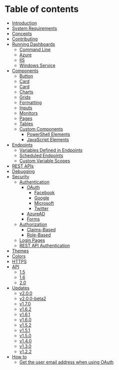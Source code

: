 # Table of contents

* [Introduction](README.md)
* [System Requirements](system-requirements.md)
* [Concepts](concepts.md)
* [Contributing](contributing.md)
* [Running Dashboards](running-dashboards/README.md)
  * [Command Line](running-dashboards/command-line.md)
  * [Azure](running-dashboards/azure.md)
  * [IIS](running-dashboards/iis.md)
  * [Windows Service](running-dashboards/windows-service.md)
* [Components]()
  * [Button](components/button.md)
  * [Card](components/card.md)
  * [Card](components/checkbox.md)
  * [Charts](components/charts.md)
  * [Grids](components/grids.md)
  * [Formatting](components/formatting.md)
  * [Inputs](components/inputs.md)
  * [Monitors](components/monitors.md)
  * [Pages](components/pages.md)
  * [Tables](components/tables.md)
  * [Custom Components](components/custom-components/README.md)
    * [PowerShell Elements](components/custom-components/powershell-elements.md)
    * [JavaScript Elements](components/custom-components/javascript-elements.md)
* [Endpoints](endpoints/README.md)
  * [Variables Defined in Endpoints](endpoints/variables-defined-in-endpoints.md)
  * [Scheduled Endpoints](endpoints/scheduled-endpoints.md)
  * [Custom Variable Scopes](endpoints/custom-variable-scopes.md)
* [REST APIs](rest-apis/README.md)
* [Debugging](debugging.md)
* [Security]()
  * [Authentication]()
    * [OAuth]()
      * [Facebook](security/authentication/oauth/facebook.md)
      * [Google](security/authentication/oauth/google.md)
      * [Microsoft](security/authentication/oauth/microsoft.md)
      * [Twitter](security/authentication/oauth/twitter.md)
    * [AzureAD](security/authentication/azuread.md)
    * [Forms](security/authentication/forms.md)
  * [Authorization]()
    * [Claims-Based](security/authorization/claims-based.md)
    * [Role-Based](security/authorization/role-based.md)
  * [Login Pages](security/login-pages.md)
  * [REST API Authentication](security/rest-api-authentication.md)
* [Themes](themes.md)
* [Colors](colors.md)
* [HTTPS](https.md)
* [API]()
  * [1.5](api/1.5.md)
  * [1.6](api/1.6.md)
  * [2.0](https://github.com/adamdriscoll/universal-dashboard-documentation/blob/master/api/2.0.0)
* [Updates](updates/README.md)
  * [v2.0.0](updates/v2.0.0.md)
  * [v2.0.0-beta2](updates/v2.0.0-beta2.md)
  * [v1.7.0](updates/v1.7.0.md)
  * [v1.6.2](updates/v1.6.2.md)
  * [v1.6.1](updates/v1.6.1.md)
  * [v1.6.0](updates/v1.6.0.md)
  * [v1.5.2](updates/v1.5.2.md)
  * [v1.5.1](updates/v1.5.1.md)
  * [v1.5.0](updates/v1.5.0.md)
  * [v1.4.0](updates/v1.4.0.md)
  * [v1.3.0](updates/v1.3.0.md)
  * [v1.2.2](updates/v1.2.2.md)
* [How to](how-to/README.md)
  * [Get the user email address when using OAuth](how-to/get-the-user-email-address-when-using-oauth.md)

